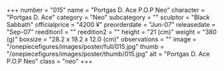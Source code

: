 +++
number = "015"
name = "Portgas D. Ace P.O.P Neo"
character = "Portgas D. Ace"
category = "Neo"
subcategory = ""
sculptor = "Black Sabbath"
officialprice = "4200 ¥"
preorderdate = "Jun-07"
releasedate = "Sep-07"
reedition1 = ""
reedition2 = ""
height = "21 (cm)"
weight = "380 (g)"
boxsize = "28.2 x 19.2 x 12.0 (cm)"
observations = ""
image = "/onepiecefigures/images/poster/full/015.jpg"
thumb = "/onepiecefigures/images/poster/thumb/015.jpg"
alt = "Portgas D. Ace P.O.P Neo"
class = "neo"
+++
